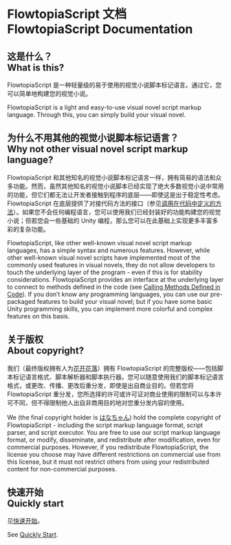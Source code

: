 # FlowtopiaScript 文档<br>FlowtopiaScript Documentation
## 这是什么？<br>What is this?
FlowtopiaScript 是一种轻量级的易于使用的视觉小说脚本标记语言。通过它，您可以简单地构建您的视觉小说。

FlowtopiaScript is a light and easy-to-use visual novel script markup language. Through this, you can simply build your visual novel.
## 为什么不用其他的视觉小说脚本标记语言？<br>Why not other visual novel script markup language?
FlowtopiaScript 和其他知名的视觉小说脚本标记语言一样，拥有简易的语法和众多功能。然而，虽然其他知名的视觉小说脚本已经实现了绝大多数视觉小说中常用的功能，但它们都无法让开发者接触到程序的底层——即使这是出于稳定性考虑。FlowtopiaScript 在底层提供了对接代码方法的接口（参见[调用在代码中定义的方法](zh-sp/reference/function.md)）。如果您不会任何编程语言，您可以使用我们已经封装好的功能构建您的视觉小说；但若您会一些基础的 Unity 编程，那么您可以在此基础上实现更多丰富多彩的复杂功能。

FlowtopiaScript, like other well-known visual novel script markup languages, has a simple syntax and numerous features. However, while other well-known visual novel scripts have implemented most of the commonly used features in visual novels, they do not allow developers to touch the underlying layer of the program - even if this is for stability considerations. FlowtopiaScript provides an interface at the underlying layer to connect to methods defined in the code (see [Calling Methods Defined in Code](en/references/function.md)). If you don’t know any programming languages, you can use our pre-packaged features to build your visual novel; but if you have some basic Unity programming skills, you can implement more colorful and complex features on this basis.
## 关于版权<br>About copyright?
我们（最终版权拥有人为[花开花落](https://space.bilibili.com/393871573)）拥有 FlowtopiaScript 的完整版权——包括脚本标记语言格式、脚本解析器和脚本执行器。您可以随意使用我们的脚本标记语言格式，或更改、传播、更改后重分发，即使是出自商业目的。但若您将 FlowtopiaScript 重分发，您所选择的许可或许可证对商业使用的限制可以与本许可不同，但不得限制他人出自非商用目的地对您重分发内容的使用。

We (the final copyright holder is [はなちゃん](https://twitter.com/HanaChan2333)) hold the complete copyright of FlowtopiaScript - including the script markup language format, script parser, and script executor. You are free to use our script markup language format, or modify, disseminate, and redistribute after modification, even for commercial purposes. However, if you redistribute FlowtopiaScript, the license you choose may have different restrictions on commercial use from this license, but it must not restrict others from using your redistributed content for non-commercial purposes.
## 快速开始<br>Quickly start
见[快速开始](zh-sp/quick-start.md)。

See [Quickly Start](en/quick-start.md).

